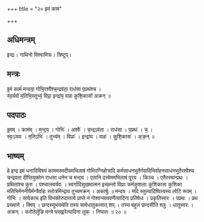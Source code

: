 +++
title = "२० इमं कामं"

+++
## अधिमन्त्रम्
इन्द्रः। गाथिनो विश्वामित्रः। त्रिष्टुप्।

## मन्त्रः
इ॒मं कामं॑ मन्दया॒ गोभि॒रश्वै॑श्च॒न्द्रव॑ता॒ राध॑सा प॒प्रथ॑श्च ।  
स्व॒र्यवो॑ म॒तिभि॒स्तुभ्यं॒ विप्रा॒ इन्द्रा॑य॒ वाहः॑ कुशि॒कासो॑ अक्रन् ॥

## पदपाठः
इ॒मम् । काम॑म् । म॒न्द॒य॒ । गोभिः॑ । अश्वैः॑ । च॒न्द्रऽव॑ता । राध॑सा । प॒प्रथः॑ । च॒ ।  
स्वः॒ऽयवः । म॒तिऽभिः॑ । तुभ्य॑म् । विप्राः॑ । इन्द्रा॑य । वाहः॑ । कु॒शि॒कासः॑ । अ॒क्र॒न् ॥

## भाष्यम्
हे इन्द्र इमं धनादिविषयं काममस्मदीयमभिलाषं गोभिरग्निहोत्रादि कर्मसाधनभूतैर्गवादिभिर्वाहनसाधनभुतैरश्वैश्च चन्द्रवता दीप्तियुक्तेन राधसा धनेन च मन्दय । एतानि दत्त्वेममभिलाषं पूरय । किञ्च । एतैरस्मान्प्रथः । प्रथितांश्च कुरु । पश्चात्स्वर्यवः । स्वर्गादिसुखमात्मन इच्छन्तो विप्राः कर्मकुशलाः कुशिकासः कुशिका मतिभिर्मननीयैर्मन्त्रैर्वाहः स्तोत्रमिन्द्राय तुभ्यमक्रन् । अकार्षुः ॥ मन्दय । मदि स्तुत्यादिष्वित्यस्य लोटि रूपम् । गोभिः । सावेकाच इति विभक्तेरुदात्तत्वे प्राप्ते न गोश्वन्साववर्णेत्यादिना प्रतिषेधः । प्रकृतिस्वरः । पप्रथः । प्रथ प्रख्याने । क्विप् । छन्दस्युभयथेति तस्य सार्वधातुकत्वात् शप् । तस्य बहुलं छन्दसीति श्लुः । धातुस्वरः । अक्रन् । करोतेर्लुङि मन्त्रे घसह्वरेत्यादिना लुक् । निघातः ॥ २० ॥